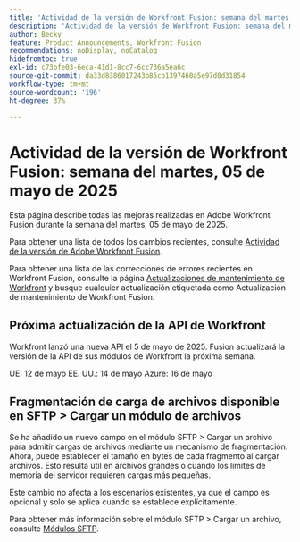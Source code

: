 ```yaml
---
title: 'Actividad de la versión de Workfront Fusion: semana del martes, 05 de mayo de 2025'
description: 'Actividad de la versión de Workfront Fusion: semana del martes, 05 de mayo de 2025'
author: Becky
feature: Product Announcements, Workfront Fusion
recommendations: noDisplay, noCatalog
hidefromtoc: true
exl-id: c73bfe03-6eca-41d1-8cc7-6cc736a5ea6c
source-git-commit: da33d8386017243b85cb1397460a5e97d0d31854
workflow-type: tm+mt
source-wordcount: '196'
ht-degree: 37%

---
```


# Actividad de la versión de Workfront Fusion: semana del martes, 05 de mayo de 2025

Esta página describe todas las mejoras realizadas en Adobe Workfront Fusion durante la semana del martes, 05 de mayo de 2025.

Para obtener una lista de todos los cambios recientes, consulte [Actividad de la versión de Adobe Workfront Fusion](/help/workfront-fusion/fusion-product-releases/fusion-release-activity.md).

Para obtener una lista de las correcciones de errores recientes en Workfront Fusion, consulte la página [Actualizaciones de mantenimiento de Workfront](https://experienceleague.adobe.com/es/docs/workfront-known-issues/releases/current-updates) y busque cualquier actualización etiquetada como Actualización de mantenimiento de Workfront Fusion.

## Próxima actualización de la API de Workfront

Workfront lanzó una nueva API el 5 de mayo de 2025. Fusion actualizará la versión de la API de sus módulos de Workfront la próxima semana.

UE: 12 de mayo
EE. UU.: 14 de mayo
Azure: 16 de mayo

## Fragmentación de carga de archivos disponible en SFTP > Cargar un módulo de archivos

Se ha añadido un nuevo campo en el módulo SFTP > Cargar un archivo para admitir cargas de archivos mediante un mecanismo de fragmentación. Ahora, puede establecer el tamaño en bytes de cada fragmento al cargar archivos. Esto resulta útil en archivos grandes o cuando los límites de memoria del servidor requieren cargas más pequeñas.

Este cambio no afecta a los escenarios existentes, ya que el campo es opcional y solo se aplica cuando se establece explícitamente.

Para obtener más información sobre el módulo SFTP > Cargar un archivo, consulte [Módulos SFTP](/help/workfront-fusion/references/apps-and-modules/universal-connectors/sftp.md).
